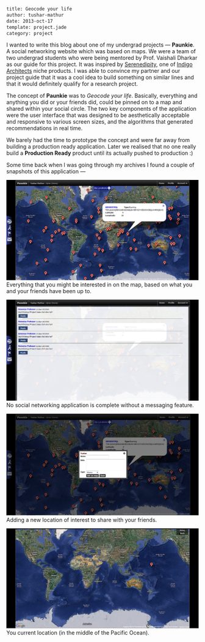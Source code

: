 ```metadata
title: Geocode your life
author: tushar-mathur
date: 2013-oct-17
template: project.jade
category: project
```
I wanted to write this blog about one of my undergrad projects — **Paunkie**. A social networking website which was based on maps. We were a team of two undergrad students who were being mentored by Prof. Vaishali Dharkar as our guide for this project. It was inspired by [Serenedipity](https://indigoarchitects.com/CaseStudy/Mobile_Serendipity.aspx), one of [Indigo Architects](http://indigoarchitects.com/) niche products. I was able to convince my partner and our project guide that it was a cool idea to build something on similar lines and that it would definitely qualify for a research project.

The concept of **Paunkie** was to *Geocode your life*. Basically, everything and anything you did or your friends did, could be pinned on to a map and shared within your social circle. The two key components of the application were the user interface that was designed to be aesthetically acceptable and responsive to various screen sizes, and the algorithms that generated recommendations in real time.

We barely had the time to prototype the concept and were far away from building a production ready application. Later we realised that no one really build a **Production Ready** product until its actually pushed to production :) 

Some time back when I was going through my archives I found a couple of snapshots of this application —

![image](2.jpg) Everything that you might be interested in on the map, based on what you and your friends have been up to.

![image](3.jpg) No social networking application is complete without a messaging feature.


![image](4.jpg) Adding a new location of interest to share with your friends.


![image](5.jpg) You current location (in the middle of the Pacific Ocean).